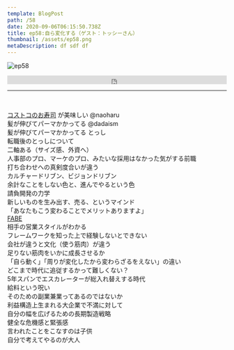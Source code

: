 ```yaml
---  
template: BlogPost  
path: /58
date: 2020-09-06T06:15:50.738Z  
title: ep58:自ら変化する（ゲスト：トッシーさん）
thumbnail: /assets/ep58.png
metaDescription: df sdf df  
---  
```

![ep58](/assets/ep58.png)  

<iframe width="100%" height="20" scrolling="no" frameborder="no" allow="autoplay" src="https://w.soundcloud.com/player/?url=https%3A//api.soundcloud.com/tracks/888579634&color=%23ff5500&inverse=false&auto_play=false&show_user=true"></iframe>
</br>

***
  
</br>

[コストコのお寿司](https://ultimate-setsuko.com/costco-sushi-matome/) が美味しい @naoharu  
髪が伸びてパーマかかってる @dadaism  
髪が伸びてパーマかかってる とっし  
転職後のとっしについて  
二軸ある（サイズ感、外資へ）  
人事部のプロ、マーケのプロ、みたいな採用はなかった気がする前職  
打ち合わせへの真剣度合いが違う  
カルチャードリブン、ビジョンドリブン  
余計なことをしない色と、進んでやるという色  
請負開発の力学  
新しいものを生み出す、売る、というマインド  
「あなたもこう変わることでメリットありますよ」  
[FABE](https://www.innovation.co.jp/urumo/fabe/)  
相手の営業スタイルがわかる  
フレームワークを知った上で経験しないとできない  
会社が違うと文化（使う筋肉）が違う  
足りない筋肉をいかに成長させるか  
「自ら動く」「周りが変化したから変わらざるをえない」の違い  
どこまで時代に追従するかって難しくない？  
5年スパンでエスカレーターが総入れ替えする時代  
給料という呪い  
そのための副業兼業ってあるのではないか  
利益構造上生まれる大企業で不満に対して  
自分の幅を広げるための長期製造戦略  
健全な危機感と緊張感  
言われたことをこなすのは子供  
自分で考えてやるのが大人  
